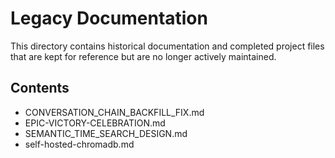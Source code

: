 # Legacy Documentation

This directory contains historical documentation and completed project files that are kept for reference but are no longer actively maintained.

## Contents
- CONVERSATION_CHAIN_BACKFILL_FIX.md
- EPIC-VICTORY-CELEBRATION.md
- SEMANTIC_TIME_SEARCH_DESIGN.md
- self-hosted-chromadb.md

